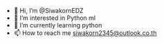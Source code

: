 - 👋 Hi, I’m @SiwakornEDZ
- 👀 I’m interested in Python ml
- 🌱 I’m currently learning python
- 📫 How to reach me siwakorn2345@outlook.co.th

<!---
SiwakornEDZ/SiwakornEDZ is a ✨ special ✨ repository because its `README.md` (this file) appears on your GitHub profile.
You can click the Preview link to take a look at your changes.
--->
